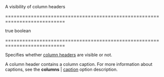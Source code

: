 <!--**
/*-------------------------------------------
    Auto-generated file. Do not modify.
-------------------------------------------

**-->
<!--d-->A visibility of column headers<!--/d-->
===========================================================================
<!--default-->true<!--/default-->
<!--type-->boolean<!--/type-->
===========================================================================

<!--shortDescription-->
Specifies whether [column headers](/Documentation/Guide/UI_Widgets/Data_Grid/Visual_Elements/#Grid_Columns/Configuring_Column_Headers) are visible or not.
<!--/shortDescription-->

<!--fullDescription-->
A column header contains a column caption. For more information about captions, see the **columns** | [caption](/Documentation/ApiReference/UI_Widgets/dxDataGrid/Configuration/columns/#caption) option description.
<!--/fullDescription-->